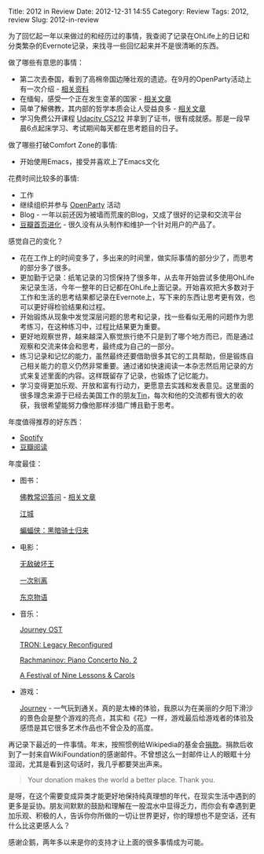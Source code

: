 Title: 2012 in Review
Date: 2012-12-31 14:55
Category: Review
Tags: 2012, review
Slug: 2012-in-review

为了回忆起一年以来做过的和经历过的事情，我查阅了记录在OhLife上的日记和分类繁杂的Evernote记录，来找寻一些回忆起来并不是很清晰的东西。

做了哪些有意思的事情：

* 第二次去泰国，看到了高棉帝国边陲壮观的遗迹。在9月的OpenParty活动上有一次介绍 - [相关资料](https://speakerdeck.com/cnborn/journey-to-thailand-isan)
* 在缅甸，感受一个正在发生变革的国家 - [相关文章](http://cnborn.net/blog/tag/%E7%BC%85%E7%94%B8/)
* 简单了解佛教，其内部的哲学本质会让人受益良多 - [相关文章](http://cnborn.net/blog/2012/08/buddhism-101/)
* 学习免费公开课程 [Udacity CS212](http://www.udacity.com/overview/Course/cs212) 并拿到了证书，很有成就感。那是一段早晨6点起床学习、考试期间每天都在思考题目的日子。


做了哪些打破Comfort Zone的事情:

* 开始使用Emacs，接受并喜欢上了Emacs文化


花费时间比较多的事情:

 * 工作
 * 继续组织并参与 [OpenParty](http://www.beijing-open-party.org) 活动
 * Blog - 一年以前还因为被墙而荒废的Blog，又成了很好的记录和交流平台
 * [豆瓣首页进化](http://cnborn.net/blog/2012/10/douban-dislike_chrome_extension/) - 很久没有从头制作和维护一个针对用户的产品了。


感觉自己的变化？

 * 花在工作上的时间变多了，多出来的时间里，做实际事情的部分少了，而思考的部分多了很多。
 * 更加勤于记录：纸笔记录的习惯保持了很多年，从去年开始尝试多使用OhLife来记录生活，今年一整年的日记都在OhLife上面记录。开始喜欢把大多数对于工作和生活的思考结果都记录在Evernote上，写下来的东西让思考更有效，也可以更好得检验结果和过程。
 * 开始锻炼从现象中发觉深层问题的思考和记录，找一些看似无用的问题作为思考练习，在这种练习中，过程比结果更为重要。
 * 更好地观察世界，越来越深入察觉旅行绝不只是到了哪个地方而已，而是通过观察和交流来体会和思考，最终成为自己的一部分。
 * 练习记录和记忆的能力，虽然最终还要借助很多其它的工具帮助，但是锻炼自己相关能力的意义仍然非常重要。通过诸如快速阅读一本杂志然后用记录的方式来复述里面的内容。这样既留存了记录，也锻炼了记忆能力。
 * 学习变得更加乐观、开放和富有行动力，更愿意去实践和发表意见。这里面的很多理念来源于已经去美国工作的朋友[Tin](http://www.diamondtin.com/)，每次和他的交流都有很大的收获，我很希望能努力像他那样涉猎广博且勤于思考。


年度值得推荐的好东西：

 * [Spotify](http://www.spotify.com)
 * [豆瓣阅读](http://read.douban.com)

年度最佳：

 * 图书：
 
    [佛教常识答问](http://book.douban.com/subject/1038746/) - [相关文章](http://cnborn.net/blog/2012/08/buddhism-101/)
    
    [江城](http://book.douban.com/subject/7060185/)
    
    [蝙蝠侠：黑暗骑士归来](http://book.douban.com/subject/10945834/)

 * 电影：
 
    [无敌破坏王](http://movie.douban.com/subject/6534248/)
   
    [一次别离](http://movie.douban.com/subject/5964718/)
   
    [东京物语](http://movie.douban.com/subject/1291568/)

 * 音乐：
 
    [Journey OST](http://music.douban.com/subject/10587635/)

    [TRON: Legacy Reconfigured](http://music.douban.com/subject/6004697/)
    
    [Rachmaninov: Piano Concerto No. 2](http://music.douban.com/subject/3692126/)

    [A Festival of Nine Lessons & Carols](http://music.douban.com/subject/5387357/)


 * 游戏：
   
    [Journey](http://www.douban.com/subject/10734057/) - 一气玩到通关。真的是太棒的体验，我原以为在美丽的夕阳下滑沙的景色会是整个游戏的亮点，其实和《花》一样，游戏最后给游戏者的体验及感悟是其它很多艺术作品也不曾企及的高度。 


再记录下最近的一件事情。年末，按照惯例给Wikipedia的基金会[捐款](http://www.douban.com/people/CNBorn/status/1068076712/)。捐款后收到了一封来自WikiFoundation的感谢邮件。不曾想这么一封邮件让人的眼眶十分湿润，尤其是看到这句话时，我几乎都要哭出声来。

> Your donation makes the world a better place. Thank you.

是呀，在这个需要变成异类才能更好地保持纯真理想的年代，在现实生活中遇到的更多是妥协。朋友间默默的鼓励和理解在一股混水中显得乏力，而你会有幸遇到更加乐观、积极的人，告诉你你所做的一切让世界更好，你的理想也不是空话，还有什么比这更感人么？


感谢企鹅，两年多以来是你的支持才让上面的很多事情成为可能。
